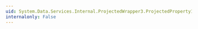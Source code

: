 ```yaml
---
uid: System.Data.Services.Internal.ProjectedWrapper3.ProjectedProperty1
internalonly: False
---
```

